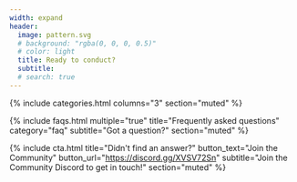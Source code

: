 ```yaml
---
width: expand
header:
  image: pattern.svg
  # background: "rgba(0, 0, 0, 0.5)"
  # color: light
  title: Ready to conduct?
  subtitle:
  # search: true
---
```


{% include categories.html 
  columns="3" 
  section="muted" 
%}

{% include faqs.html 
  multiple="true" 
  title="Frequently asked questions" 
  category="faq" 
  subtitle="Got a question?" 
  section="muted" 
%}

{% include cta.html 
  title="Didn't find an answer?" 
  button_text="Join the Community" 
  button_url="https://discord.gg/XVSV72Sn" 
  subtitle="Join the Community Discord to get in touch!" 
  section="muted"
%}
